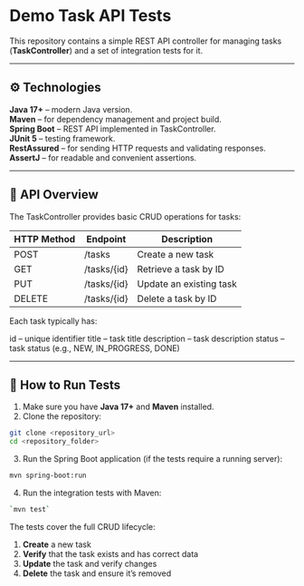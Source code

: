 # Demo Task API Tests

This repository contains a simple REST API controller for managing tasks (**TaskController**) and a set of integration tests for it.  

---

## ⚙️ Technologies

**Java 17+** – modern Java version.  
**Maven** – for dependency management and project build.  
**Spring Boot** – REST API implemented in TaskController.  
**JUnit 5** – testing framework.  
**RestAssured** – for sending HTTP requests and validating responses.  
**AssertJ** – for readable and convenient assertions.

---

## 📝 API Overview

The TaskController provides basic CRUD operations for tasks:

| HTTP Method | Endpoint       | Description                  |
|------------|----------------|------------------------------|
| POST       | /tasks        | Create a new task            |
| GET        | /tasks/{id}   | Retrieve a task by ID        |
| PUT        | /tasks/{id}   | Update an existing task      |
| DELETE     | /tasks/{id}   | Delete a task by ID          |

Each task typically has:

id – unique identifier
title – task title
description – task description
status – task status (e.g., NEW, IN_PROGRESS, DONE)

---

## 🚀 How to Run Tests

1. Make sure you have **Java 17+** and **Maven** installed.
2. Clone the repository:

```bash
git clone <repository_url>
cd <repository_folder>
```

3. Run the Spring Boot application (if the tests require a running server):


```bash
mvn spring-boot:run
```

4. Run the integration tests with Maven:


```bash
`mvn test`
```

The tests cover the full CRUD lifecycle:

1. **Create** a new task
2. **Verify** that the task exists and has correct data
3. **Update** the task and verify changes
4. **Delete** the task and ensure it’s removed